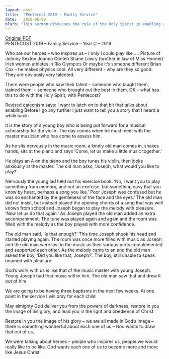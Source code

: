 ```yaml
---
layout: post
title:  "Pentecost 2019 - Family Service"
date:   2019-06-09
blurb: "This sermon discusses the role of the Holy Spirit in enabling and empowering individuals, drawing parallels with how mentors and teachers help to bring out the best in their students. It uses the story of a young boy's musical journey to illustrate how God works within us, drawing out our potential and helping us to reflect His glory. The sermon concludes with a reminder of our ultimate goal to become more like Jesus Christ."
---
```

[Original PDF](/assets/pdf/pentecost2019famserv.pdf)    
PENTECOST 2019 – Family Service – Year C – 2019

Who are our heroes – who inspires us – I only I could play like ….
Picture of Johnny Sexton
Joanna Conteh
Shane Lowry (brother in law of Miss Honner)
Irish women athletes in Rio Olympics
Or maybe it’s someone different
Brian Cox – he makes physics cool.
All very different - why are they so good. They are obviously very talented.

There were people who saw their talent – someone who taught them, trained them. – someone who brought out the best in them.
OK – what has this to do with the Holy Spirit, with Pentecost?

Revised catechism says:
I want to latch on to that bit that talks about enabling
Before I go any further I just want to tell you a story that I heard a while back:

It is the story of a young boy who is being put forward for a musical scholarship for the violin. The day comes when he must meet with the master musician who has come to assess him.

As he sits nervously in the music room, a kindly old man comes in, shakes hands, sits at the piano and says ‘Come, let us make a little music together.’

He plays an A on the piano and the boy tunes his violin, then looks anxiously at the master. The old man asks, ‘Joseph, what would you like to play?’

Nervously the young lad held out his exercise book.
‘No, I want you to play something from memory, and not an exercise, but something easy that you know by heart, perhaps a song you like.’ Poor Joseph was confused but he was so enchanted by the gentleness of the face and the eyes.’ The old man did not insist, but instead played the opening chords of a song that was well known from school and Joseph began to play the melody with pleasure. ‘Now let us do that again.’ As Joseph played the old man added an extra accompaniment. The tune was played again and again and the room was filled with the melody as the boy played with more confidence.

The old man said, ‘Is that enough?’ This time Joseph shook his head and started playing again. The room was once more filled with music as Joseph and the old man were lost in the music as their various parts complemented and supported each other. As the melody came to an end the old man asked the boy, ‘Did you like that, Joseph?’. The boy, still unable to speak beamed with pleasure.

God’s work with us is like that of the music master with young Joseph. Young Joseph had that music within him. The old man saw that and drew it out of him.

We are going to be having three baptisms in the next few weeks. At one point in the service I will pray for each child

May almighty God deliver you from the powers of darkness, restore in you the image of his glory, and lead you in the light and obedience of Christ

Restore in you the image of his glory – we are all made in God’s image – there is something wonderful about each one of us – God wants to draw that out of us,

We were talking about heroes – people who inspires us, people we would really like to be like. God wants each one of us to become more and more like Jesus Christ.
